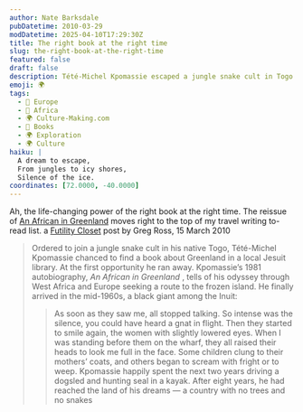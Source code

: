 ```yaml
---
author: Nate Barksdale
pubDatetime: 2010-03-29
modDatetime: 2025-04-10T17:29:30Z
title: The right book at the right time
slug: the-right-book-at-the-right-time
featured: false
draft: false
description: Tété-Michel Kpomassie escaped a jungle snake cult in Togo to embark on his dream to experience the icy landscapes of Greenland.
emoji: 🌍
tags:
  - 🍷 Europe
  - 🦁 Africa
  - 🌍 Culture-Making.com
  - 📖 Books
  - 🌍 Exploration
  - 🌍 Culture
haiku: |
  A dream to escape,  
  From jungles to icy shores,  
  Silence of the ice.
coordinates: [72.0000, -40.0000]
---
```


Ah, the life-changing power of the right book at the right time. The reissue of [An African in Greenland](https://www.google.com/search?q=%22An%20African%20in%20Greenland%22%20amazon.com) moves right to the top of my travel writing to-read list. a [Futility Closet](<http://www.futilitycloset.com/2010/03/15/northern-exposure/?utm_source=feedburner&utm_medium=feed&utm_campaign=Feed:+FutilityCloset+(Futility+Closet)&utm_content=Google+Reader>) post by Greg Ross, 15 March 2010

> Ordered to join a jungle snake cult in his native Togo, Tété-Michel Kpomassie chanced to find a book about Greenland in a local Jesuit library. At the first opportunity he ran away. Kpomassie’s 1981 autobiography, _An African in Greenland_ , tells of his odyssey through West Africa and Europe seeking a route to the frozen island. He finally arrived in the mid-1960s, a black giant among the Inuit:
>
> > As soon as they saw me, all stopped talking. So intense was the silence, you could have heard a gnat in flight. Then they started to smile again, the women with slightly lowered eyes. When I was standing before them on the wharf, they all raised their heads to look me full in the face. Some children clung to their mothers’ coats, and others began to scream with fright or to weep.
> > Kpomassie happily spent the next two years driving a dogsled and hunting seal in a kayak. After eight years, he had reached the land of his dreams — a country with no trees and no snakes
